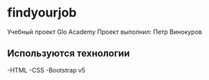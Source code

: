 # findyourjob
Учебный проект Glo Academy
Проект выполнил: Петр Винокуров
## Используются технологии
-HTML
-CSS
-Bootstrap v5
